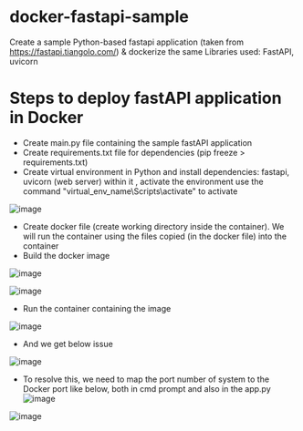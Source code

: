 # docker-fastapi-sample
Create a sample Python-based fastapi application (taken from https://fastapi.tiangolo.com/) &amp; dockerize the same
Libraries used: FastAPI, uvicorn

# Steps to deploy fastAPI application in Docker
- Create main.py file containing the sample fastAPI application
- Create requirements.txt file for dependencies (pip freeze > requirements.txt)
- Create virtual environment in Python and install dependencies: fastapi, uvicorn (web server) within it , activate the environment
use the command "virtual_env_name\Scripts\activate" to activate

![image](https://user-images.githubusercontent.com/56335301/191937343-1c0a8cf4-1a0f-42d5-926f-6695ae8e57b8.png)

- Create docker file (create working directory inside the container). We will run the container using the files copied (in the docker file) into the container
- Build the docker image 

![image](https://user-images.githubusercontent.com/56335301/191937712-c05e85a8-91c6-4014-b2c1-e63476fce727.png)

![image](https://user-images.githubusercontent.com/56335301/191938443-ab596abf-9542-4b1b-a7b5-71f57e738b53.png)


- Run the container containing the image

![image](https://user-images.githubusercontent.com/56335301/191937890-e45067b9-7891-4379-83dd-3438119b7570.png)

- And we get below issue

![image](https://user-images.githubusercontent.com/56335301/191937999-5527cad0-744d-42dd-92b6-ae4906882b51.png)

- To resolve this, we need to map the port number of system to the Docker port like below, both in cmd prompt and also in the app.py
![image](https://user-images.githubusercontent.com/56335301/191938641-435c3a16-9b67-44fa-90eb-7fa70e783cab.png)

![image](https://user-images.githubusercontent.com/56335301/191939712-324a23f2-d34d-4c8a-b296-6419c6564f4a.png)




